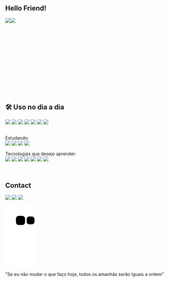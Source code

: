 ## Hello Friend! 

 <div>
  <a href="https://github.com/oAnthonyG/github-readme-stats">
  <img align="left" src="https://github-readme-stats.vercel.app/api?username=oAnthonyG&count_private=true&show_icons=true&theme=dracula" n/>
 </a>
 </div>
 <div>
<a href="https://github.com/oAnthonyG/github-readme-stats">
  <img align="left" src="https://github-readme-stats.vercel.app/api/top-langs/?username=oAnthonyG&theme=dracula" />
</a>
</div><br><br><br><br><br><br><br><br><br><br><br><br><br><br>


## 🛠 Uso no dia a dia

<p>
  <img src="https://img.shields.io/badge/HTML5-E34F26?style=for-the-badge&logo=html5&logoColor=white"/>
  <img src="https://img.shields.io/badge/CSS3-1572B6?style=for-the-badge&logo=css3&logoColor=white"/>
  <img src="https://img.shields.io/badge/Sass-CC6699?style=for-the-badge&logo=sass&logoColor=white">
  <img src="https://img.shields.io/badge/Figma-F24E1E?style=for-the-badge&logo=figma&logoColor=white"/>
  
  <img src="https://img.shields.io/badge/javascript%20-%23323330.svg?&style=for-the-badge&logo=javascript&logoColor=%23F7DF1E"/>
  <img src="https://img.shields.io/badge/git%20-%23F05033.svg?&style=for-the-badge&logo=git&logoColor=white"/>
  <img src="https://img.shields.io/badge/github%20-%23121011.svg?&style=for-the-badge&logo=github&logoColor=white"/>
  <br><br>
  
  Estudando: <br>
  <img src="https://img.shields.io/badge/react%20-%2320232a.svg?&style=for-the-badge&logo=react&logoColor=%2361DAFB"/>
  <img src="https://img.shields.io/badge/typescript%20-%23007ACC.svg?&style=for-the-badge&logo=typescript&logoColor=white"/>
  <img src="https://img.shields.io/badge/Bootstrap-563D7C?style=for-the-badge&logo=bootstrap&logoColor=white"/>
  <img src="https://img.shields.io/badge/styled--components-DB7093?style=for-the-badge&logo=styled-components&logoColor=white"/>
  
  Tecnologias que desejo aprender: <br>
  <img src="https://img.shields.io/badge/React_Native-20232A?style=for-the-badge&logo=react&logoColor=61DAFB"/>
  <img src="https://img.shields.io/badge/Vue.js-35495E?style=for-the-badge&logo=vue.js&logoColor=4FC08D"/>
  <img src="https://img.shields.io/badge/Angular-DD0031?style=for-the-badge&logo=angular&logoColor=white"/>
  <img src="https://img.shields.io/badge/node.js%20-%2343853D.svg?&style=for-the-badge&logo=node.js&logoColor=white"/>
  <img src="https://img.shields.io/badge/Tailwind_CSS-38B2AC?style=for-the-badge&logo=tailwind-css&logoColor=white"/>
  <img src="https://img.shields.io/badge/Lua-2C2D72?style=for-the-badge&logo=lua&logoColor=white"/>
  <img src="https://img.shields.io/badge/MongoDB-4EA94B?style=for-the-badge&logo=mongodb&logoColor=white"/>
  
</p>
 
 <br>
 
## Contact
 
<div> 
  
  <a href="https://instagram.com/anthony_guillherme" target="_blank"><img src="https://img.shields.io/badge/-Instagram-%23E4405F?style=for-the-badge&logo=instagram&logoColor=white" target="_blank"></a>
  <a href = "anthonytguilherme@hotmail.com"><img src="https://img.shields.io/badge/-Gmail-%23333?style=for-the-badge&logo=gmail&logoColor=white" target="_blank"></a>
  <a href="https://www.linkedin.com/in/anthony-guilherme-6202251a5/" target="_blank"><img src="https://img.shields.io/badge/-LinkedIn-%230077B5?style=for-the-badge&logo=linkedin&logoColor=white" target="_blank"></a> 
 
  ![Snake animation](https://github.com/oAnthonyG/oAnthonyG/blob/output/github-contribution-grid-snake.svg)

</div>

"Se eu não mudar o que faço hoje, todos os amanhãs serão iguais a ontem"
